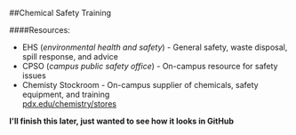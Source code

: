 ##Chemical Safety Training

####Resources:  
* EHS (_environmental health and safety_) - General safety, waste disposal, spill response, and advice
* CPSO (_campus public safety office_) - On-campus resource for safety issues
* Chemisty Stockroom - On-campus supplier of chemicals, safety equipment, and training  
 [pdx.edu/chemistry/stores](www.pdx.edu/chemistry/stores)

**I'll finish this later, just wanted to see how it looks in GitHub**


